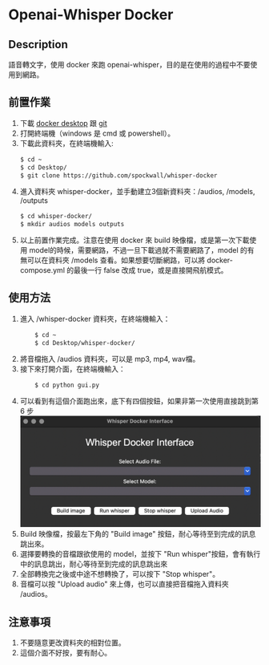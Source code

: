 # Openai-Whisper Docker

## Description
語音轉文字，使用 docker 來跑 openai-whisper，目的是在使用的過程中不要使用到網路。


## 前置作業
1. 下載 [docker desktop](https://www.docker.com/products/docker-desktop/) 跟 [git](https://git-scm.com/downloads)
2. 打開終端機（windows 是 cmd 或 powershell）。
3. 下載此資料夾，在終端機輸入:
    ```shellscript=
    $ cd ~
    $ cd Desktop/
    $ git clone https://github.com/spockwall/whisper-docker
    ```
4. 進入資料夾 whisper-docker，並手動建立3個新資料夾：/audios, /models, /outputs
    ```
    $ cd whisper-docker/
    $ mkdir audios models outputs
    ```
5. 以上前置作業完成。注意在使用 docker 來 build 映像檔，或是第一次下載使用 model的時候，需要網路，不過一旦下載過就不需要網路了，model 的有無可以在資料夾 /models 查看。如果想要切斷網路，可以將 docker-compose.yml 的最後一行 false 改成 true，或是直接開飛航模式。

## 使用方法
1. 進入 /whisper-docker 資料夾，在終端機輸入：
    ```shellscript=
        $ cd ~
        $ cd Desktop/whisper-docker/
    ```
2. 將音檔拖入 /audios 資料夾，可以是 mp3, mp4, wav檔。
3. 接下來打開介面，在終端機輸入：
    ```shellscript=
        $ cd python gui.py
    ```
4. 可以看到有這個介面跑出來，底下有四個按鈕，如果非第一次使用直接跳到第 6 步
   <img src="./assets/interface.png" width=500>
5. Build 映像檔，按最左下角的 "Build image" 按鈕，耐心等待至到完成的訊息跳出來。
6. 選擇要轉換的音檔跟欲使用的 model，並按下 "Run whisper"按鈕，會有執行中的訊息跳出，耐心等待至到完成的訊息跳出來
7. 全部轉換完之後或中途不想轉換了，可以按下 "Stop  whisper"。
8. 音檔可以按 "Upload audio" 來上傳，也可以直接把音檔拖入資料夾 /audios。

## 注意事項
1. 不要隨意更改資料夾的相對位置。
2. 這個介面不好按，要有耐心。
